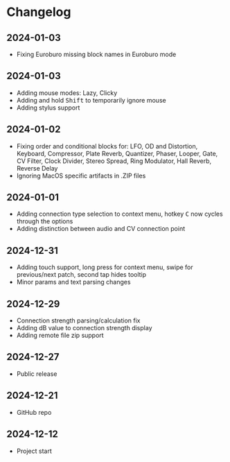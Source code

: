 # Changelog

## 2024-01-03

- Fixing Euroburo missing block names in Euroburo mode

## 2024-01-03

- Adding mouse modes: Lazy, Clicky
- Adding and hold <kbd>Shift</kbd> to temporarily ignore mouse
- Adding stylus support

## 2024-01-02

- Fixing order and conditional blocks for: LFO, OD and Distortion, Keyboard, Compressor, Plate Reverb, Quantizer, Phaser, Looper, Gate, CV Filter, Clock Divider, Stereo Spread, Ring Modulator, Hall Reverb, Reverse Delay
- Ignoring MacOS specific artifacts in .ZIP files

## 2024-01-01

- Adding connection type selection to context menu, hotkey <kbd>C</kbd> now cycles through the options
- Adding distinction between audio and CV connection point

## 2024-12-31

- Adding touch support, long press for context menu, swipe for previous/next patch, second tap hides tooltip
- Minor params and text parsing changes

## 2024-12-29

- Connection strength parsing/calculation fix
- Adding dB value to connection strength display
- Adding remote file zip support

## 2024-12-27

- Public release

## 2024-12-21

- GitHub repo

## 2024-12-12

- Project start
